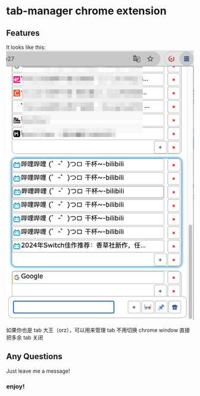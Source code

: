 # tab-manager chrome extension

## Features

It looks like this:
![Image text](images/demo.png)

如果你也是 tab 大王（orz），可以用来管理 tab
不用切换 chrome window 直接把多余 tab 关闭

## Any Questions

Just leave me a message!

### enjoy!
